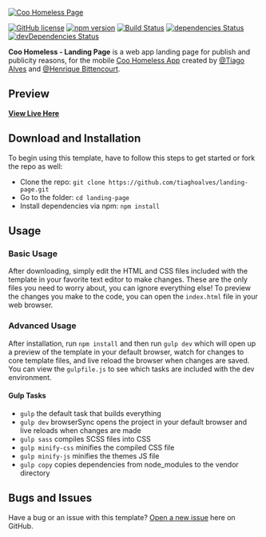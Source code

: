[![Coo Homeless Page](http://coohomeless.me/landing-page/img/logotipo.png)](http://coohomeless.me/landing-page/)
  
 [![GitHub license](https://img.shields.io/badge/license-MIT-blue.svg)](https://raw.githubusercontent.com/BlackrockDigital/startbootstrap-new-age/master/LICENSE)
 [![npm version](https://img.shields.io/npm/v/startbootstrap-new-age.svg)](https://www.npmjs.com/package/startbootstrap-new-age)
 [![Build Status](https://travis-ci.org/BlackrockDigital/startbootstrap-new-age.svg?branch=master)](https://travis-ci.org/BlackrockDigital/startbootstrap-new-age)
 [![dependencies Status](https://david-dm.org/BlackrockDigital/startbootstrap-new-age/status.svg)](https://david-dm.org/BlackrockDigital/startbootstrap-new-age)
 [![devDependencies Status](https://david-dm.org/BlackrockDigital/startbootstrap-new-age/dev-status.svg)](https://david-dm.org/BlackrockDigital/startbootstrap-new-age?type=dev)
 
  **Coo Homeless - Landing Page** is a web app landing page for publish and publicity reasons, for the mobile [Coo Homeless App](https://github.com/tiaghoalves/coo-homeless) created by [@Tiago Alves](https://github.com/tiaghoalves) and [@Henrique Bittencourt](https://github.com/henriquebitencourt).
 
 ## Preview

 **[View Live Here](http://coohomeless.me/landing-page/)**
 
 ## Download and Installation
 
 To begin using this template, have to follow this steps to get started or fork the repo as well:
 * Clone the repo: `git clone https://github.com/tiaghoalves/landing-page.git`
 * Go to the folder: `cd landing-page`
 * Install dependencies via npm: `npm install`
 
 ## Usage
 
 ### Basic Usage
 
 After downloading, simply edit the HTML and CSS files included with the template in your favorite text editor to make changes. These are the only files you need to worry about, you can ignore everything else! To preview the changes you make to the code, you can open the `index.html` file in your web browser.
 
 ### Advanced Usage
 
 After installation, run `npm install` and then run `gulp dev` which will open up a preview of the template in your default browser, watch for changes to core template files, and live reload the browser when changes are saved. You can view the `gulpfile.js` to see which tasks are included with the dev environment.
 
 #### Gulp Tasks
 
 - `gulp` the default task that builds everything
 - `gulp dev` browserSync opens the project in your default browser and live reloads when changes are made
 - `gulp sass` compiles SCSS files into CSS
 - `gulp minify-css` minifies the compiled CSS file
 - `gulp minify-js` minifies the themes JS file
 - `gulp copy` copies dependencies from node_modules to the vendor directory

 ## Bugs and Issues
 
 Have a bug or an issue with this template? [Open a new issue](https://github.com/tiaghoalves/landing-page/issues) here on GitHub.
 
